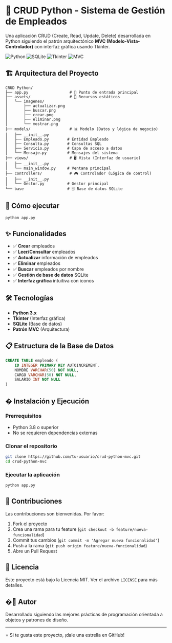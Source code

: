 # 🚀 CRUD Python - Sistema de Gestión de Empleados

Una aplicación CRUD (Create, Read, Update, Delete) desarrollada en Python siguiendo el patrón arquitectónico **MVC (Modelo-Vista-Controlador)** con interfaz gráfica usando Tkinter.

![Python](https://img.shields.io/badge/Python-3.8+-blue.svg)
![SQLite](https://img.shields.io/badge/Database-SQLite-green.svg)
![Tkinter](https://img.shields.io/badge/GUI-Tkinter-orange.svg)
![MVC](https://img.shields.io/badge/Pattern-MVC-purple.svg)

## 🏗️ Arquitectura del Proyecto

```
CRUD Python/
├── app.py                  # 🚀 Punto de entrada principal
├── assets/                 # 📁 Recursos estáticos
│   └── imagenes/          
│       ├── actualizar.png
│       ├── buscar.png
│       ├── crear.png
│       ├── eliminar.png
│       └── mostrar.png
├── models/                 # 📊 Modelo (Datos y lógica de negocio)
│   ├── __init__.py
│   ├── Empleado.py        # Entidad Empleado
│   ├── Consulta.py        # Consultas SQL
│   ├── Servicio.py        # Capa de acceso a datos
│   └── Mensaje.py         # Mensajes del sistema
├── views/                  # 🖥️ Vista (Interfaz de usuario)
│   ├── __init__.py
│   └── main_window.py     # Ventana principal
├── controllers/            # 🎮 Controlador (Lógica de control)
│   ├── __init__.py
│   └── Gestor.py          # Gestor principal
└── base                   # 🗄️ Base de datos SQLite
```

## 🚀 Cómo ejecutar

```bash
python app.py
```

## ✨ Funcionalidades

- ✅ **Crear** empleados
- ✅ **Leer/Consultar** empleados
- ✅ **Actualizar** información de empleados
- ✅ **Eliminar** empleados
- ✅ **Buscar** empleados por nombre
- ✅ **Gestión de base de datos** SQLite
- ✅ **Interfaz gráfica** intuitiva con iconos

## 🛠️ Tecnologías

- **Python 3.x**
- **Tkinter** (Interfaz gráfica)
- **SQLite** (Base de datos)
- **Patrón MVC** (Arquitectura)

## 📋 Estructura de la Base de Datos

```sql
CREATE TABLE empleado (
    ID INTEGER PRIMARY KEY AUTOINCREMENT,
    NOMBRE VARCHAR(50) NOT NULL,
    CARGO VARCHAR(50) NOT NULL,
    SALARIO INT NOT NULL
)
```

## � Instalación y Ejecución

### Prerrequisitos
- Python 3.8 o superior
- No se requieren dependencias externas

### Clonar el repositorio
```bash
git clone https://github.com/tu-usuario/crud-python-mvc.git
cd crud-python-mvc
```

### Ejecutar la aplicación
```bash
python app.py
```

## 🤝 Contribuciones

Las contribuciones son bienvenidas. Por favor:
1. Fork el proyecto
2. Crea una rama para tu feature (`git checkout -b feature/nueva-funcionalidad`)
3. Commit tus cambios (`git commit -m 'Agregar nueva funcionalidad'`)
4. Push a la rama (`git push origin feature/nueva-funcionalidad`)
5. Abre un Pull Request

## 📄 Licencia

Este proyecto está bajo la Licencia MIT. Ver el archivo `LICENSE` para más detalles.

## �👤 Autor

Desarrollado siguiendo las mejores prácticas de programación orientada a objetos y patrones de diseño.

---
⭐ Si te gusta este proyecto, ¡dale una estrella en GitHub!